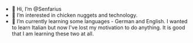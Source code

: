 - 👋 Hi, I’m @Senfarius
- 👀 I’m interested in chicken nuggets and technology.
- 🌱 I’m currently learning some languages - German and English. I wanted to learn Italian but now I've lost my motivation to do anything. It is good that I am learning these two at all.
